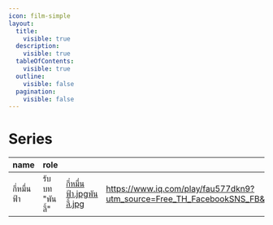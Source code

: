 ```yaml
---
icon: film-simple
layout:
  title:
    visible: true
  description:
    visible: true
  tableOfContents:
    visible: true
  outline:
    visible: false
  pagination:
    visible: false
---
```


# Series

<table data-column-title-hidden data-view="cards"><thead><tr><th>name</th><th>role</th><th data-hidden data-card-cover data-type="files"></th><th data-hidden data-type="content-ref"></th></tr></thead><tbody><tr><td>กี่หมื่นฟ้า</td><td>รับบท "พันลี้"</td><td><a href="../.gitbook/assets/กี่หมื่นฟ้า.jpg">กี่หมื่นฟ้า.jpg</a><a href="../.gitbook/assets/พันลี้.jpg">พันลี้.jpg</a></td><td><a href="https://www.iq.com/play/fau577dkn9?utm_source=Free_TH_FacebookSNS_FB&#x26;utm_medium=Picture&#x26;utm_campaign=IQIYI_IQIYI_CP_FB_ALL_TH_Your%2BSky_1111_Your%2BSky&#x26;utm_term=null&#x26;utm_content=null&#x26;is_retargeting=false&#x26;version=2&#x26;lang=en_us&#x26;sh_pltf=4">https://www.iq.com/play/fau577dkn9?utm_source=Free_TH_FacebookSNS_FB&#x26;utm_medium=Picture&#x26;utm_campaign=IQIYI_IQIYI_CP_FB_ALL_TH_Your%2BSky_1111_Your%2BSky&#x26;utm_term=null&#x26;utm_content=null&#x26;is_retargeting=false&#x26;version=2&#x26;lang=en_us&#x26;sh_pltf=4</a></td></tr></tbody></table>
